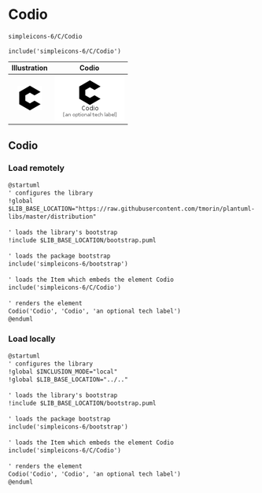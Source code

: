 # Codio


```text
simpleicons-6/C/Codio
```

```text
include('simpleicons-6/C/Codio')
```



| Illustration | Codio |
| :---: | :---: |
| ![illustration for Illustration](../../simpleicons-6/C/Codio.png) | ![illustration for Codio](../../simpleicons-6/C/Codio.Local.png) |




## Codio

### Load remotely
```plantuml
@startuml
' configures the library
!global $LIB_BASE_LOCATION="https://raw.githubusercontent.com/tmorin/plantuml-libs/master/distribution"

' loads the library's bootstrap
!include $LIB_BASE_LOCATION/bootstrap.puml

' loads the package bootstrap
include('simpleicons-6/bootstrap')

' loads the Item which embeds the element Codio
include('simpleicons-6/C/Codio')

' renders the element
Codio('Codio', 'Codio', 'an optional tech label')
@enduml
```

### Load locally
```plantuml
@startuml
' configures the library
!global $INCLUSION_MODE="local"
!global $LIB_BASE_LOCATION="../.."

' loads the library's bootstrap
!include $LIB_BASE_LOCATION/bootstrap.puml

' loads the package bootstrap
include('simpleicons-6/bootstrap')

' loads the Item which embeds the element Codio
include('simpleicons-6/C/Codio')

' renders the element
Codio('Codio', 'Codio', 'an optional tech label')
@enduml
```

